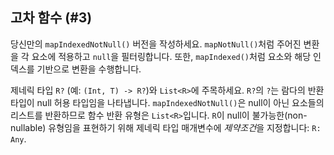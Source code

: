 ## 고차 함수 (#3)

당신만의 `mapIndexedNotNull()` 버전을 작성하세요. `mapNotNull()`처럼 주어진 변환을 각 요소에 적용하고 `null`을 필터링합니다. 또한, `mapIndexed()`처럼 요소와 해당 인덱스를 기반으로 변환을 수행합니다.

제네릭 타입 `R?` (예: `(Int, T) -> R?`)와 `List<R>`에 주목하세요. `R?`의 `?`는 람다의 반환 타입이 null 허용 타입임을 나타냅니다. `mapIndexedNotNull()`은 null이 아닌 요소들의 리스트를 반환하므로 함수 반환 유형은 `List<R>`입니다. `R`이 null이 불가능한(non-nullable) 유형임을 표현하기 위해 제네릭 타입 매개변수에 *제약조건*을 지정합니다: `R: Any`.